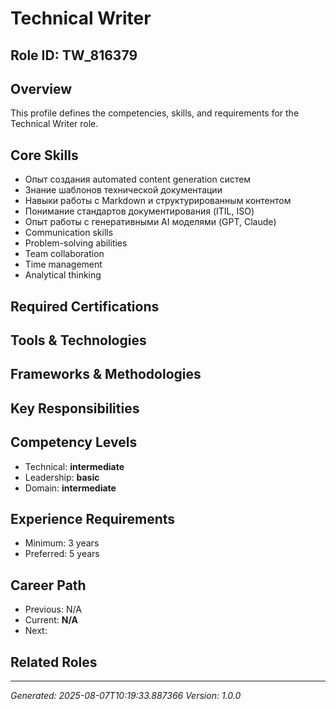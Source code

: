 # Technical Writer

## Role ID: TW_816379

## Overview
This profile defines the competencies, skills, and requirements for the Technical Writer role.

## Core Skills
- Опыт создания automated content generation систем
- Знание шаблонов технической документации
- Навыки работы с Markdown и структурированным контентом
- Понимание стандартов документирования (ITIL, ISO)
- Опыт работы с генеративными AI моделями (GPT, Claude)
- Communication skills
- Problem-solving abilities
- Team collaboration
- Time management
- Analytical thinking

## Required Certifications


## Tools & Technologies


## Frameworks & Methodologies


## Key Responsibilities


## Competency Levels
- Technical: **intermediate**
- Leadership: **basic**
- Domain: **intermediate**

## Experience Requirements
- Minimum: 3 years
- Preferred: 5 years

## Career Path
- Previous: N/A
- Current: **N/A**
- Next: 

## Related Roles


---
*Generated: 2025-08-07T10:19:33.887366*
*Version: 1.0.0*
